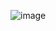 ![image](https://github.com/lucaspanu/lucaspanu.github.io/assets/56123699/fd1be4af-9c50-4382-9e80-d862fe2a3b8f)
